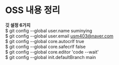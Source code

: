 # OSS 내용 정리
**깃 설정 6가지**                                                                                                              
$ git config --global user.name suminying                                                                                     
$ git config --global user.email usm403@naver.com                                                                             
$ git config --global core.autocrlf true                                                                                      
$ git config --global core.safecrlf false                                                                                     
$ git config --global core.editor 'code --wait'                                                                               
$ git config --global init.defaultBranch main 



